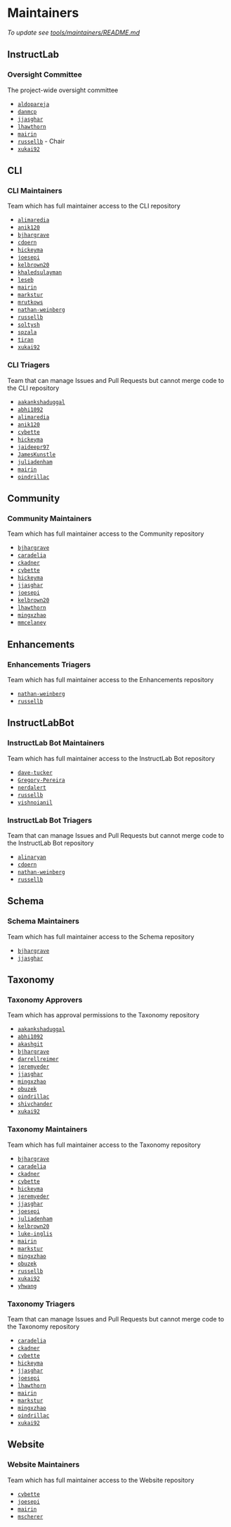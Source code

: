 # Maintainers

*To update see [tools/maintainers/README.md](tools/maintainers/README.md)*

## InstructLab

### Oversight Committee

The project-wide oversight committee

- [`aldopareja`](https://github.com/aldopareja)
- [`danmcp`](https://github.com/danmcp)
- [`jjasghar`](https://github.com/jjasghar)
- [`lhawthorn`](https://github.com/lhawthorn)
- [`mairin`](https://github.com/mairin)
- [`russellb`](https://github.com/russellb) - Chair
- [`xukai92`](https://github.com/xukai92)

## CLI

### CLI Maintainers

Team which has full maintainer access to the CLI repository

- [`alimaredia`](https://github.com/alimaredia)
- [`anik120`](https://github.com/anik120)
- [`bjhargrave`](https://github.com/bjhargrave)
- [`cdoern`](https://github.com/cdoern)
- [`hickeyma`](https://github.com/hickeyma)
- [`joesepi`](https://github.com/joesepi)
- [`kelbrown20`](https://github.com/kelbrown20)
- [`khaledsulayman`](https://github.com/khaledsulayman)
- [`leseb`](https://github.com/leseb)
- [`mairin`](https://github.com/mairin)
- [`markstur`](https://github.com/markstur)
- [`mrutkows`](https://github.com/mrutkows)
- [`nathan-weinberg`](https://github.com/nathan-weinberg)
- [`russellb`](https://github.com/russellb)
- [`soltysh`](https://github.com/soltysh)
- [`spzala`](https://github.com/spzala)
- [`tiran`](https://github.com/tiran)
- [`xukai92`](https://github.com/xukai92)

### CLI Triagers

Team that can manage Issues and Pull Requests but cannot merge code to the CLI repository

- [`aakankshaduggal`](https://github.com/aakankshaduggal)
- [`abhi1092`](https://github.com/abhi1092)
- [`alimaredia`](https://github.com/alimaredia)
- [`anik120`](https://github.com/anik120)
- [`cybette`](https://github.com/cybette)
- [`hickeyma`](https://github.com/hickeyma)
- [`jaideepr97`](https://github.com/jaideepr97)
- [`JamesKunstle`](https://github.com/JamesKunstle)
- [`juliadenham`](https://github.com/juliadenham)
- [`mairin`](https://github.com/mairin)
- [`oindrillac`](https://github.com/oindrillac)

## Community

### Community Maintainers

Team which has full maintainer access to the Community repository

- [`bjhargrave`](https://github.com/bjhargrave)
- [`caradelia`](https://github.com/caradelia)
- [`ckadner`](https://github.com/ckadner)
- [`cybette`](https://github.com/cybette)
- [`hickeyma`](https://github.com/hickeyma)
- [`jjasghar`](https://github.com/jjasghar)
- [`joesepi`](https://github.com/joesepi)
- [`kelbrown20`](https://github.com/kelbrown20)
- [`lhawthorn`](https://github.com/lhawthorn)
- [`mingxzhao`](https://github.com/mingxzhao)
- [`mmcelaney`](https://github.com/mmcelaney)

## Enhancements

### Enhancements Triagers

Team which has full maintainer access to the Enhancements repository

- [`nathan-weinberg`](https://github.com/nathan-weinberg)
- [`russellb`](https://github.com/russellb)

## InstructLabBot

### InstructLab Bot Maintainers

Team which has full maintainer access to the InstructLab Bot repository

- [`dave-tucker`](https://github.com/dave-tucker)
- [`Gregory-Pereira`](https://github.com/Gregory-Pereira)
- [`nerdalert`](https://github.com/nerdalert)
- [`russellb`](https://github.com/russellb)
- [`vishnoianil`](https://github.com/vishnoianil)

### InstructLab Bot Triagers

Team that can manage Issues and Pull Requests but cannot merge code to the InstructLab Bot repository

- [`alinaryan`](https://github.com/alinaryan)
- [`cdoern`](https://github.com/cdoern)
- [`nathan-weinberg`](https://github.com/nathan-weinberg)
- [`russellb`](https://github.com/russellb)

## Schema

### Schema Maintainers

Team which has full maintainer access to the Schema repository

- [`bjhargrave`](https://github.com/bjhargrave)
- [`jjasghar`](https://github.com/jjasghar)

## Taxonomy

### Taxonomy Approvers

Team which has approval permissions to the Taxonomy repository

- [`aakankshaduggal`](https://github.com/aakankshaduggal)
- [`abhi1092`](https://github.com/abhi1092)
- [`akashgit`](https://github.com/akashgit)
- [`bjhargrave`](https://github.com/bjhargrave)
- [`darrellreimer`](https://github.com/darrellreimer)
- [`jeremyeder`](https://github.com/jeremyeder)
- [`jjasghar`](https://github.com/jjasghar)
- [`mingxzhao`](https://github.com/mingxzhao)
- [`obuzek`](https://github.com/obuzek)
- [`oindrillac`](https://github.com/oindrillac)
- [`shivchander`](https://github.com/shivchander)
- [`xukai92`](https://github.com/xukai92)

### Taxonomy Maintainers

Team which has full maintainer access to the Taxonomy repository

- [`bjhargrave`](https://github.com/bjhargrave)
- [`caradelia`](https://github.com/caradelia)
- [`ckadner`](https://github.com/ckadner)
- [`cybette`](https://github.com/cybette)
- [`hickeyma`](https://github.com/hickeyma)
- [`jeremyeder`](https://github.com/jeremyeder)
- [`jjasghar`](https://github.com/jjasghar)
- [`joesepi`](https://github.com/joesepi)
- [`juliadenham`](https://github.com/juliadenham)
- [`kelbrown20`](https://github.com/kelbrown20)
- [`luke-inglis`](https://github.com/luke-inglis)
- [`mairin`](https://github.com/mairin)
- [`markstur`](https://github.com/markstur)
- [`mingxzhao`](https://github.com/mingxzhao)
- [`obuzek`](https://github.com/obuzek)
- [`russellb`](https://github.com/russellb)
- [`xukai92`](https://github.com/xukai92)
- [`yhwang`](https://github.com/yhwang)

### Taxonomy Triagers

Team that can manage Issues and Pull Requests but cannot merge code to the Taxonomy repository

- [`caradelia`](https://github.com/caradelia)
- [`ckadner`](https://github.com/ckadner)
- [`cybette`](https://github.com/cybette)
- [`hickeyma`](https://github.com/hickeyma)
- [`jjasghar`](https://github.com/jjasghar)
- [`joesepi`](https://github.com/joesepi)
- [`lhawthorn`](https://github.com/lhawthorn)
- [`mairin`](https://github.com/mairin)
- [`markstur`](https://github.com/markstur)
- [`mingxzhao`](https://github.com/mingxzhao)
- [`oindrillac`](https://github.com/oindrillac)
- [`xukai92`](https://github.com/xukai92)

## Website

### Website Maintainers

Team which has full maintainer access to the Website repository

- [`cybette`](https://github.com/cybette)
- [`joesepi`](https://github.com/joesepi)
- [`mairin`](https://github.com/mairin)
- [`mscherer`](https://github.com/mscherer)
